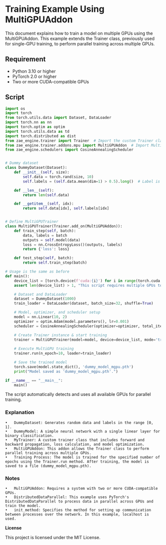 # Training Example Using MultiGPUAddon

This document explains how to train a model on multiple GPUs using the MultiGPUAddon. This example extends the Trainer class, previously used for single-GPU training, to perform parallel training across multiple GPUs.

## Requirement

- Python 3.10 or higher
- PyTorch 2.0 or higher
- Two or more CUDA-compatible GPUs

## Script

```python
import os
import torch
from torch.utils.data import Dataset, DataLoader
import torch.nn as nn
import torch.optim as optim
import torch.utils.data as td
import torch.distributed as dist
from zae_engine.trainer import Trainer  # Import the custom Trainer class
from zae_engine.trainer.addons.mpu import MultiGPUAddon  # Import MultiGPUAddon
from zae_engine.schedulers import CosineAnnealingScheduler


# Dummy dataset
class DummyDataset(Dataset):
    def __init__(self, size):
        self.data = torch.rand(size, 10)
        self.labels = (self.data.mean(dim=1) > 0.5).long()  # Label is 1 if mean > 0.5, otherwise 0

    def __len__(self):
        return len(self.data)

    def __getitem__(self, idx):
        return self.data[idx], self.labels[idx]


# Define MultiGPUTrainer
class MultiGPUTrainer(Trainer.add_on(MultiGPUAddon)):
    def train_step(self, batch):
        data, labels = batch
        outputs = self.model(data)
        loss = nn.CrossEntropyLoss()(outputs, labels)
        return {'loss': loss}

    def test_step(self, batch):
        return self.train_step(batch)

# Usage is the same as before
def main():
    device_list = [torch.device(f'cuda:{i}') for i in range(torch.cuda.device_count())]  # Detect all available GPUs
    assert len(device_list) > 1, "This script requires multiple GPUs to run."

    # Dataset and DataLoader
    dataset = DummyDataset(1000)
    train_loader = DataLoader(dataset, batch_size=32, shuffle=True)

    # Model, optimizer, and scheduler setup
    model = nn.Linear(10, 2)
    optimizer = optim.Adam(model.parameters(), lr=0.001)
    scheduler = CosineAnnealingScheduler(optimizer=optimizer, total_iters=100)  # Adjust total_iters

    # Create Trainer instance & start training
    trainer = MultiGPUTrainer(model=model, device=device_list, mode='train', optimizer=optimizer, scheduler=scheduler, init_method="tcp://localhost:12355")
    
    # Execute MultiGPU training
    trainer.run(n_epoch=10, loader=train_loader)

    # Save the trained model
    torch.save(model.state_dict(), 'dummy_model_mgpu.pth')
    print("Model saved as 'dummy_model_mgpu.pth'.")

if __name__ == "__main__":
    main()

```
The script automatically detects and uses all available GPUs for parallel training.


### Explanation

	•	DummyDataset: Generates random data and labels in the range [0, 1].
	•	DummyModel: A simple neural network with a single linear layer for binary classification.
	•	MyTrainer: A custom trainer class that includes forward and backward propagation, loss calculation, and model optimization.
	•	MultiGPUAddon: This addon allows the Trainer class to perform parallel training across multiple GPUs.
	•	Training Process: The model is trained for the specified number of epochs using the Trainer.run method. After training, the model is saved to a file (dummy_model_mgpu.pth).

### Notes

	•	MultiGPUAddon: Requires a system with two or more CUDA-compatible GPUs.
	•	DistributedDataParallel: This example uses PyTorch's DistributedDataParallel to process data in parallel across GPUs and train the model.
	•	init_method: Specifies the method for setting up communication between processes over the network. In this example, localhost is used.

**License**

This project is licensed under the MIT License.
